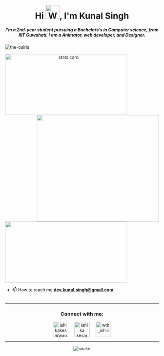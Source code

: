 <h1 align="center">Hi <img src="https://raw.githubusercontent.com/nixin72/nixin72/master/wave.gif" 
         alt="Waving hand animated gif"
         height="45"
         width="45" />, I'm Kunal Singh</h1>
<h5 align="center">
I’m a 2nd-year student pursuing a Bachelors’s in Computer science, from IIIT Guwahati. I am a Animator, web developer, and Designer. 
</h5>
<p align="left"> <img src="https://komarev.com/ghpvc/?username=the-osiris&label=Profile%20views&color=0e75b6&style=flat" alt="the-osiris" /> </p>
<p>
<a align= "center" href="https://github.com/KunalSingh14">
<img alt= "stats card" height="200px" width="400" src="https://github-readme-streak-stats.herokuapp.com/?user=the-osiris&theme=radical">
<img align="right" height="350" width="400" src="https://cdn.dribbble.com/users/2238041/screenshots/4763918/working.gif" /> </a>
</p>
<img height="200px" width="400" src="https://github-readme-stats.vercel.app/api?username=the-osiris&count_private=true&theme=radical&show_icons=true" />


- 📫 How to reach me **dev.kunal.singh@gmail.com**
<br><br>
<hr>

<h3 align="center">Connect with me:</h3>
<p align="center">
<a href="https://twitter.com/KunalSi03689127" target="blank"><img align="center" src="https://img.icons8.com/cute-clipart/64/000000/twitter.png" alt="ishikakesarwan4" height="50" width="50" /></a> &nbsp;&nbsp;&nbsp;
<a href="https://www.linkedin.com/in/kunal-singh-1704601b5/" target="blank"><img align="center" src="https://img.icons8.com/cute-clipart/64/000000/linkedin.png" alt="ishika kesarwani" height="50" width="50" /></a>&nbsp;&nbsp;&nbsp;&nbsp;
<a href="https://instagram.com/hated_kunal" target="blank"><img align="center" src="https://img.icons8.com/cute-clipart/64/000000/instagram-new.png" alt="wth_ishiii" height="50" width="50" /></a>
</p>

<hr>

<p align="center">
  <img src="https://github.com/ishikkkkaaaa/ishikkkkaaaa/raw/output/github-contribution-grid-snake.svg" alt="snake"></center>
</p>
